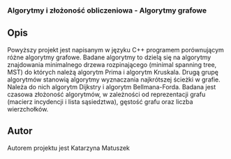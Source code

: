 ### Algorytmy i złożoność obliczeniowa - Algorytmy grafowe
 
 ## Opis
Powyższy projekt jest napisanym w języku C++ programem porównującym różne algorytmy grafowe. Badane algorytmy to dzielą się na algorytmy
znajdowania minimalnego drzewa rozpinającego (minimal spanning tree, MST) do których należą algorytm Prima i algorytm Kruskala.
Drugą grupę algorytmów stanowią algorytmy wyznaczania najkrótszej ścieżki w grafie. Należa do nich algorytm Dijkstry i algorytm
Bellmana-Forda. Badana jest czasowa złożoność algorytmów, w zależności od reprezentacji grafu (macierz incydencji i lista sąsiedztwa),
gęstość grafu oraz liczba wierzchołków.


## Autor
Autorem projektu jest Katarzyna Matuszek

